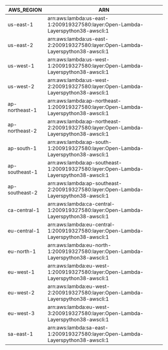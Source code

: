 AWS_REGION      |  ARN
----------------|--------------------------------------------------------------------------------------
us-east-1       |  arn:aws:lambda:us-east-1:200919327580:layer:Open-Lambda-Layerspython38-awscli:1
us-east-2       |  arn:aws:lambda:us-east-2:200919327580:layer:Open-Lambda-Layerspython38-awscli:1
us-west-1       |  arn:aws:lambda:us-west-1:200919327580:layer:Open-Lambda-Layerspython38-awscli:1
us-west-2       |  arn:aws:lambda:us-west-2:200919327580:layer:Open-Lambda-Layerspython38-awscli:1
ap-northeast-1  |  arn:aws:lambda:ap-northeast-1:200919327580:layer:Open-Lambda-Layerspython38-awscli:1
ap-northeast-2  |  arn:aws:lambda:ap-northeast-2:200919327580:layer:Open-Lambda-Layerspython38-awscli:1
ap-south-1      |  arn:aws:lambda:ap-south-1:200919327580:layer:Open-Lambda-Layerspython38-awscli:1
ap-southeast-1  |  arn:aws:lambda:ap-southeast-1:200919327580:layer:Open-Lambda-Layerspython38-awscli:1
ap-southeast-2  |  arn:aws:lambda:ap-southeast-2:200919327580:layer:Open-Lambda-Layerspython38-awscli:1
ca-central-1    |  arn:aws:lambda:ca-central-1:200919327580:layer:Open-Lambda-Layerspython38-awscli:1
eu-central-1    |  arn:aws:lambda:eu-central-1:200919327580:layer:Open-Lambda-Layerspython38-awscli:1
eu-north-1      |  arn:aws:lambda:eu-north-1:200919327580:layer:Open-Lambda-Layerspython38-awscli:1
eu-west-1       |  arn:aws:lambda:eu-west-1:200919327580:layer:Open-Lambda-Layerspython38-awscli:1
eu-west-2       |  arn:aws:lambda:eu-west-2:200919327580:layer:Open-Lambda-Layerspython38-awscli:1
eu-west-3       |  arn:aws:lambda:eu-west-3:200919327580:layer:Open-Lambda-Layerspython38-awscli:1
sa-east-1       |  arn:aws:lambda:sa-east-1:200919327580:layer:Open-Lambda-Layerspython38-awscli:1
